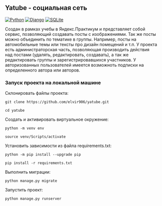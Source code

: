 ## Yatube - социальная сеть

[![Python](https://img.shields.io/badge/-Python-464646?style=flat-square&logo=Python)](https://www.python.org/)
[![Django](https://img.shields.io/badge/-Django-464646?style=flat-square&logo=Django)](https://www.djangoproject.com/)
[![SQLite](https://img.shields.io/badge/-SQLite-464646?style=flat-square&logo=SQLite)](https://www.sqlite.org/index.html)

Создан в рамках учебы в Яндекс.Практикум и представляет собой сервис, позволяющий создавать посты с изображениями. Так же посты можно объединить по тематике в группы. Например, посты на автомобильные темы или тексты про дизайн помещений и т.п. У проекта есть администраторская часть, позволяющая производить действия над постами (удалять, редактировать, создавать), а так же редактировать группы и зарегистрировавшихся участников. У авторизованных пользователей имеется возможноть подписки на определенного автора или авторов.


### Запуск проекта на локальной машине

Склонировать файлы проекта:
```
git clone https://github.com/elvir906/yatube.git
```
```
cd yatube
```

Cоздать и активировать виртуальное окружение:
```
python -m venv env
```
```
source venv/Scripts/activate
```

Установить зависимости из файла requirements.txt:
```
python -m pip install --upgrade pip
```
```
pip install -r requirements.txt
```

Выполнить миграции:
```
python manage.py migrate
```

Запустить проект:
```
python manage.py runserver
```
